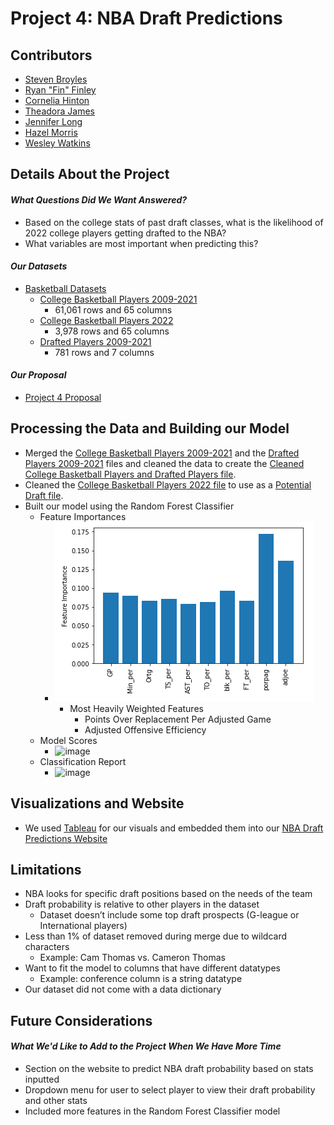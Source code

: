 # Project 4: NBA Draft Predictions

## Contributors
- [Steven Broyles](https://github.com/Steven-Broyles)
- [Ryan "Fin" Finley](https://github.com/ryanfinley)
- [Cornelia Hinton](https://github.com/CORNELIAHINTON)
- [Theadora James](https://github.com/jamestheadora)
- [Jennifer Long](https://github.com/jennylynnlong)
- [Hazel Morris](https://github.com/Haze88)
- [Wesley Watkins](https://github.com/WWatkins142)

## Details About the Project
#### *What Questions Did We Want Answered?*
- Based on the college stats of past draft classes, what is the likelihood of 2022 college players getting drafted to the NBA?
- What variables are most important when predicting this?

#### *Our Datasets*
- [Basketball Datasets](https://www.kaggle.com/adityak2003/college-basketball-players-20092021)
  - [College Basketball Players 2009-2021](/Resources/CollegeBasketballPlayers2009-2021.csv)
    - 61,061 rows and 65 columns
  - [College Basketball Players 2022](/Resources/CollegeBasketballPlayers2022.csv)
    - 3,978 rows and 65 columns
  - [Drafted Players 2009-2021](/Resources/DraftedPlayers2009-2021.csv)
    - 781 rows and 7 columns

#### *Our Proposal*
- [Project 4 Proposal](Final_Project_Proposal.docx)

## Processing the Data and Building our Model
- Merged the [College Basketball Players 2009-2021](/Resources/CollegeBasketballPlayers2009-2021.csv) and the [Drafted Players 2009-2021](/Resources/DraftedPlayers2009-2021.csv) files and cleaned the data to create the [Cleaned College Basketball Players and Drafted Players file](/Resources/Updated_new_draft.csv).
- Cleaned the [College Basketball Players 2022 file](/Resources/CollegeBasketballPlayers2022.csv) to use as a [Potential Draft file](/Resources/Potential_Draft.csv).
- Built our model using the Random Forest Classifier
  - Feature Importances
    - ![image](Important_Features.PNG)
      - Most Heavily Weighted Features
        - Points Over Replacement Per Adjusted Game
        - Adjusted Offensive Efficiency
  - Model Scores
    - ![image](https://user-images.githubusercontent.com/88349512/156840566-3218f380-301e-40b9-ab11-d6caf8bdbca6.png)
  - Classification Report
    - ![image](https://user-images.githubusercontent.com/88349512/156840594-afe6ca12-946b-4909-9fa5-1fe8e6dbe6be.png)

## Visualizations and Website
- We used [Tableau](https://public.tableau.com/views/NBADraftViz2/Dashboard1?:language=en-US&publish=yes&:display_count=n&:origin=viz_share_link) for our visuals and embedded them into our [NBA Draft Predictions Website](https://wwatkins142.github.io/project-4-team-pikachu/)

## Limitations
- NBA looks for specific draft positions based on the needs of the team
- Draft probability is relative to other players in the dataset
  - Dataset doesn’t include some top draft prospects (G-league or International players)
- Less than 1% of dataset removed during merge due to wildcard characters
  - Example: Cam Thomas vs. Cameron Thomas
- Want to fit the model to columns that have different datatypes
  - Example: conference column is a string datatype
- Our dataset did not come with a data dictionary

## Future Considerations
#### *What We'd Like to Add to the Project When We Have More Time*
- Section on the website to predict NBA draft probability based on stats inputted
- Dropdown menu for user to select player to view their draft probability and other stats
- Included more features in the Random Forest Classifier model

